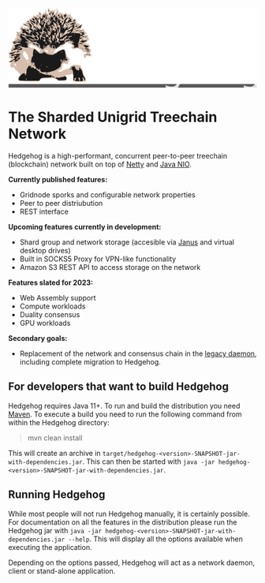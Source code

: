 <img src="documentation/hedgehog-dark.svg" alt="Hedgehog">

# The Sharded Unigrid Treechain Network

Hedgehog is a high-performant, concurrent peer-to-peer treechain (blockchain) network built on top of [Netty](https://netty.io/) and [Java NIO](https://docs.oracle.com/javase/8/docs/technotes/guides/io/index.html).

__Currently published features:__
- Gridnode sporks and configurable network properties
- Peer to peer distriubution
- REST interface

__Upcoming features currently in development:__
- Shard group and network storage (accesible via [Janus](https://github.com/unigrid-project/janus-java) and virtual desktop drives)
- Built in SOCKS5 Proxy for VPN-like functionality
- Amazon S3 REST API to access storage on the network

__Features slated for 2023:__
- Web Assembly support
- Compute workloads
- Duality  consensus
- GPU workloads

__Secondary goals:__
- Replacement of the network and consensus chain in the [legacy daemon](https://github.com/unigrid-project/daemon), including complete migration to Hedgehog.

## For developers that want to build Hedgehog
Hedgehog requires Java 11+. To run and build the distribution you need [Maven](https://maven.apache.org/). To execute a build you need to run the following command from within the Hedgehog directory:

> mvn clean install

This will create an archive in `target/hedgehog-<version>-SNAPSHOT-jar-with-dependencies.jar`. This can then be started with `java -jar hedgehog-<version>-SNAPSHOT-jar-with-dependencies.jar`.

## Running Hedgehog
While most people will not run Hedgehog manually, it is certainly possible. For documentation on all the features in the distribution please run the Hedgehog jar with `java -jar hedgehog-<version>-SNAPSHOT-jar-with-dependencies.jar --help`. This will display all the options available when executing the application.

Depending on the options passed, Hedgehog will act as a network daemon, client or stand-alone application.
